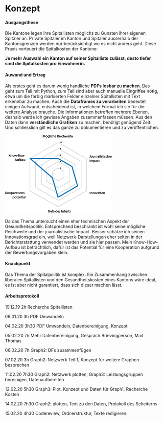 # Konzept

#### Ausgangsthese

Die Kantone legen ihre Spitallisten möglichs zu Gunsten ihrer eigenen Spitäler an. Private Spitäler im Kanton und Spitäler ausserhalb der Kantonsgrenzen werden nur berücksichtigt wo es nicht anders geht. Diese Praxis verteuert die Spitalkosten der Kantone: 

**Je mehr Auswahl ein Kanton auf seiner Spitalliste zulässt, desto tiefer sind die Spitalkosten pro Einwohnerin.**

#### Auwand und Ertrag

Als erstes geht es darum wenig handliche **PDFs lesbar zu machen**. Das geht zum Teil mit Python, zum Teil sind aber auch  manuelle Eingriffee nötig, etwa um die farbig markierten Felder einzelner Spitallisten mit Text erkennbar zu machen. 
Auch die **Dataframes zu verarbeiten** bedeutet einigen Aufwand, entscheidend ist, in welchem Format ich sie für die weitere Analyse brauche. Die Informationen betreffen mehrere Ebenen, deshalb werde ich gewisse Angaben zusammenfassen müssen. 
Aus den Daten dann **verständliche Grafiken** zu machen, benötigt genügend Zeit. 
Und schliesslich gilt es das ganze zu dokumentieren und zu veröffentlichen. 


![1](images/spider.png)

Da das Thema untersucht einen eher technischen Aspekt der Gesundheitspolitik. Entsprechend beschränkt ist wohl seine mögliche Reichweite und der journalistische Impact. Besser schätze ich seinen Innovationsgrad ein, weil Netzwerk-Darstellungen eher selten in der Berichterstattung verwendet werden und sie hier passen. Mein Know-How-Aufbau ist beträchtlich, dafür ist das Potential für eine Kooperation aufgrund der Bewertungsvorgaben klein. 


#### Knackpunkt

Das Thema der Spitalpolitik ist komplex. Ein Zusammenhang zwischen liberalen Spitallisten und den Gesundheitskosten eines Kantons wäre ideal, es ist aber nicht garantiert, dass sich dieser machen lässt. 


#### Arbeitsprotokoll

19.12.19	2h	Recherche Spitallisten

06.01.20	3h	PDF Umwandeln

04.02.20	3h30	PDF Umwandeln, Datenbereinigung, Konzept

05.02.20	7h	Mehr Datenbereinigung, Gespräch Brievingperson, Mail Thomas

06.02.20	7h	Graph2: DFs zusammenfügen

07.02.20	3h	Graph2: Netzwerk Teil 1, Konzept für weitere Graphen besprechen

11.02.20	7h30	Graph2: Netzwerk plotten, Graph3: Leistungsgruppen bereinigen, Datenaufbereiten

12.02.20	5h30	Graph3: Plot, Konzept und Daten für Graph1, Recherche Kosten

14.02.20	7h30	Graph2: plotten, Text zu den Daten, Protokoll des Scheiterns

15.02.20	4h30	Codereview, Ordnerstruktur, Texte redigieren.
